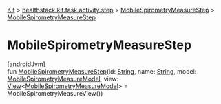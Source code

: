 
[Kit](../../../kit.html) > [healthstack.kit.task.activity.step](../index.html) > [MobileSpirometryMeasureStep](index.html) > [MobileSpirometryMeasureStep](-mobile-spirometry-measure-step.html)



# MobileSpirometryMeasureStep



[androidJvm]\
fun [MobileSpirometryMeasureStep](-mobile-spirometry-measure-step.html)(id: [String](https://kotlinlang.org/api/latest/jvm/stdlib/kotlin/-string/index.html), name: [String](https://kotlinlang.org/api/latest/jvm/stdlib/kotlin/-string/index.html), model: [MobileSpirometryMeasureModel](../../healthstack.kit.task.activity.model/-mobile-spirometry-measure-model/index.html), view: [View](../../healthstack.kit.task.base/-view/index.html)&lt;[MobileSpirometryMeasureModel](../../healthstack.kit.task.activity.model/-mobile-spirometry-measure-model/index.html)&gt; = MobileSpirometryMeasureView())




